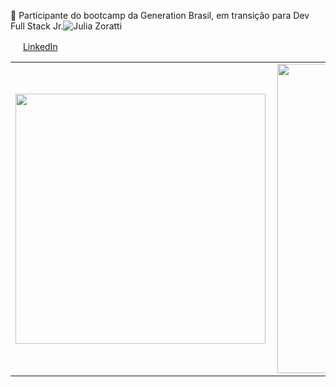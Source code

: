 👋 Participante do bootcamp da Generation Brasil, em transição para Dev Full Stack Jr.![Julia Zoratti](https://user-images.githubusercontent.com/78916393/111000433-d0e99480-8360-11eb-8a7f-e1656ad538bd.png)


<a href="https://www.linkedin.com/in/julia-zoratti/"><img src="https://github.com/seu_usuário/seu_usuário/linkedin.png" width="16"></img></a> [LinkedIn](https://www.linkedin.com/in/seu_usuário)  


<center>
<table>
    <tr>
        <td><img width="400px" align="left" src="https://github-readme-stats.vercel.app/api/top-langs/?username=juliazoratti&hide=html&layout=compact&theme=buefy" /></td>
        <td><img width="495px" align="left" src="https://github-readme-stats.vercel.app/api?username=juliazoratti&theme=buefy"/></td>
    </tr>   
</table>
</center>  

<!--
**juliazoratti/juliazoratti** is a ✨ _special_ ✨ repository because its `README.md` (this file) appears on your GitHub profile.

Here are some ideas to get you started:

- 🔭 I’m currently working on ...
- 🌱 I’m currently learning ...
- 👯 I’m looking to collaborate on ...
- 🤔 I’m looking for help with ...
- 💬 Ask me about ...
- 📫 How to reach me: ...
- 😄 Pronouns: ...
- ⚡ Fun fact: ...
-->
